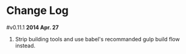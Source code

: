 Change Log
===

#v0.11.1
**2014 Apr. 27**

1. Strip building tools and use babel's recommanded gulp build flow instead.
